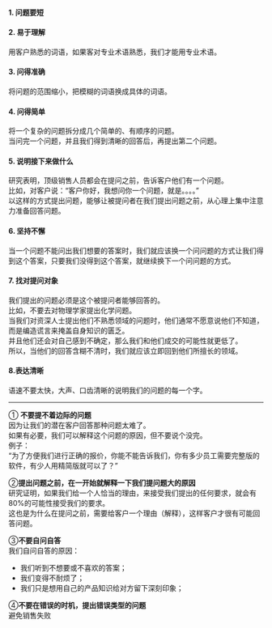 #### 1. 问题要短
#### 2. 易于理解
用客户熟悉的词语，如果客对专业术语熟悉，我们才能用专业术语。
#### 3. 问得准确  
将问题的范围缩小，把模糊的词语换成具体的词语。

#### 4. 问得简单
将一个复杂的问题拆分成几个简单的、有顺序的问题。  
当问完一个问题，并且我们得到清晰的回答后，再提出第二个问题。

#### 5. 说明接下来做什么
研究表明，顶级销售人员都会在提问之前，告诉客户他们有一个问题。  
比如，对客户说：“客户你好，我想问你一个问题，就是。。。。”  
以这样的方式提出问题，能够让被提问者在我们提出问题之前，从心理上集中注意力准备回答问题。

#### 6. 坚持不懈
当一个问题不能问出我们想要的答案时，我们就应该换一个问问题的方式让我们得到这个答案，只要我们没得到这个答案，就继续换下一个问问题的方式。

#### 7. 找对提问对象
我们提出的问题必须是这个被提问者能够回答的。   
比如，不要去对物理学家提出化学问题。   
当我们对资深人士提出他们不熟悉领域的问题时，他们通常不愿意说他们不知道，而是编造谎言来掩盖自身知识的匮乏。  
并且他们还会对自己感到不确定，那么我们和他们成交的可能性就更低了。   
所以，当他们的回答含糊不清时，我们就应该立即回到他们所擅长的领域。

#### 8.表达清晰
语速不要太快，大声、口齿清晰的说明我们的问题的每一个字。

***

① **不要提不着边际的问题**    
因为让我们的潜在客户回答那种问题太难了。  
如果有必要，我们可以解释这个问题的原因，但不要说个没完。  
例子：  
“为了方便我们进行正确的报价，你能不能告诉我们，你有多少员工需要完整版的软件，有少人用精简版就可以了？”  

②**提出问题之前，在一开始就解释一下我们提问题大的原因**    
研究证明，如果我们给一个人恰当的理由，来接受我们提出的任何要求，就会有80%的可能性接受我们的要求。  
这也是为什么在提问之前，需要给客户一个理由（解释），这样客户才很有可能回答问题。

③**不要自问自答**  
我们自问自答的原因：
- 我们听到不想要或不喜欢的答案；
- 我们变得不耐烦了；
- 我们只是想用自己的产品知识给对方留下深刻印象；

④**不要在错误的时机，提出错误类型的问题**   
避免销售失败




